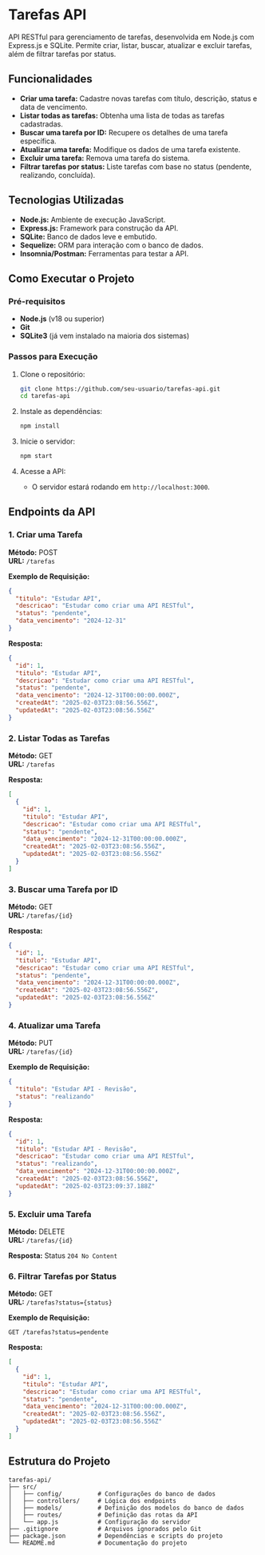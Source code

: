 # Tarefas API

API RESTful para gerenciamento de tarefas, desenvolvida em Node.js com Express.js e SQLite. Permite criar, listar, buscar, atualizar e excluir tarefas, além de filtrar tarefas por status.

## Funcionalidades
- **Criar uma tarefa:** Cadastre novas tarefas com título, descrição, status e data de vencimento.
- **Listar todas as tarefas:** Obtenha uma lista de todas as tarefas cadastradas.
- **Buscar uma tarefa por ID:** Recupere os detalhes de uma tarefa específica.
- **Atualizar uma tarefa:** Modifique os dados de uma tarefa existente.
- **Excluir uma tarefa:** Remova uma tarefa do sistema.
- **Filtrar tarefas por status:** Liste tarefas com base no status (pendente, realizando, concluída).

## Tecnologias Utilizadas
- **Node.js:** Ambiente de execução JavaScript.
- **Express.js:** Framework para construção da API.
- **SQLite:** Banco de dados leve e embutido.
- **Sequelize:** ORM para interação com o banco de dados.
- **Insomnia/Postman:** Ferramentas para testar a API.

## Como Executar o Projeto

### Pré-requisitos
- **Node.js** (v18 ou superior)
- **Git**
- **SQLite3** (já vem instalado na maioria dos sistemas)

### Passos para Execução
1. Clone o repositório:

   ```bash
   git clone https://github.com/seu-usuario/tarefas-api.git
   cd tarefas-api
   ```

2. Instale as dependências:

   ```bash
   npm install
   ```

3. Inicie o servidor:

   ```bash
   npm start
   ```

4. Acesse a API:
   - O servidor estará rodando em `http://localhost:3000`.

## Endpoints da API

### 1. Criar uma Tarefa
**Método:** POST  
**URL:** `/tarefas`

**Exemplo de Requisição:**
```json
{
  "titulo": "Estudar API",
  "descricao": "Estudar como criar uma API RESTful",
  "status": "pendente",
  "data_vencimento": "2024-12-31"
}
```

**Resposta:**
```json
{
  "id": 1,
  "titulo": "Estudar API",
  "descricao": "Estudar como criar uma API RESTful",
  "status": "pendente",
  "data_vencimento": "2024-12-31T00:00:00.000Z",
  "createdAt": "2025-02-03T23:08:56.556Z",
  "updatedAt": "2025-02-03T23:08:56.556Z"
}
```

### 2. Listar Todas as Tarefas
**Método:** GET  
**URL:** `/tarefas`

**Resposta:**
```json
[
  {
    "id": 1,
    "titulo": "Estudar API",
    "descricao": "Estudar como criar uma API RESTful",
    "status": "pendente",
    "data_vencimento": "2024-12-31T00:00:00.000Z",
    "createdAt": "2025-02-03T23:08:56.556Z",
    "updatedAt": "2025-02-03T23:08:56.556Z"
  }
]
```

### 3. Buscar uma Tarefa por ID
**Método:** GET  
**URL:** `/tarefas/{id}`

**Resposta:**
```json
{
  "id": 1,
  "titulo": "Estudar API",
  "descricao": "Estudar como criar uma API RESTful",
  "status": "pendente",
  "data_vencimento": "2024-12-31T00:00:00.000Z",
  "createdAt": "2025-02-03T23:08:56.556Z",
  "updatedAt": "2025-02-03T23:08:56.556Z"
}
```

### 4. Atualizar uma Tarefa
**Método:** PUT  
**URL:** `/tarefas/{id}`

**Exemplo de Requisição:**
```json
{
  "titulo": "Estudar API - Revisão",
  "status": "realizando"
}
```

**Resposta:**
```json
{
  "id": 1,
  "titulo": "Estudar API - Revisão",
  "descricao": "Estudar como criar uma API RESTful",
  "status": "realizando",
  "data_vencimento": "2024-12-31T00:00:00.000Z",
  "createdAt": "2025-02-03T23:08:56.556Z",
  "updatedAt": "2025-02-03T23:09:37.188Z"
}
```

### 5. Excluir uma Tarefa
**Método:** DELETE  
**URL:** `/tarefas/{id}`

**Resposta:** Status `204 No Content`

### 6. Filtrar Tarefas por Status
**Método:** GET  
**URL:** `/tarefas?status={status}`

**Exemplo de Requisição:**
```http
GET /tarefas?status=pendente
```

**Resposta:**
```json
[
  {
    "id": 1,
    "titulo": "Estudar API",
    "descricao": "Estudar como criar uma API RESTful",
    "status": "pendente",
    "data_vencimento": "2024-12-31T00:00:00.000Z",
    "createdAt": "2025-02-03T23:08:56.556Z",
    "updatedAt": "2025-02-03T23:08:56.556Z"
  }
]
```

## Estrutura do Projeto
```
tarefas-api/
├── src/
│   ├── config/          # Configurações do banco de dados
│   ├── controllers/     # Lógica dos endpoints
│   ├── models/          # Definição dos modelos do banco de dados
│   ├── routes/          # Definição das rotas da API
│   └── app.js           # Configuração do servidor
├── .gitignore           # Arquivos ignorados pelo Git
├── package.json         # Dependências e scripts do projeto
└── README.md            # Documentação do projeto
```